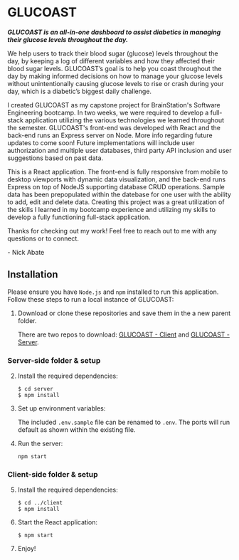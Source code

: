 # GLUCOAST

**_GLUCOAST is an all-in-one dashboard to assist diabetics in managing their glucose levels throughout the day._**

We help users to track their blood sugar (glucose) levels throughout the day, by keeping a log of different variables and how they affected their blood sugar levels. GLUCOAST’s goal is to help you coast throughout the day by making informed decisions on how to manage your glucose levels without unintentionally causing glucose levels to rise or crash during your day, which is a diabetic’s biggest daily challenge.

I created GLUCOAST as my capstone project for BrainStation's Software Engineering bootcamp. In two weeks, we were required to develop a full-stack application utilizing the various technologies we learned throughout the semester. GLUCOAST's front-end was developed with React and the back-end runs an Express server on Node. More info regarding future updates to come soon! Future implementations will include user authorization and multiple user databases, third party API inclusion and user suggestions based on past data.

This is a React application. The front-end is fully responsive from mobile to desktop viewports with dynamic data visualization, and the back-end runs Express on top of NodeJS supporting database CRUD operations. Sample data has been prepopulated within the datebase for one user with the ability to add, edit and delete data. Creating this project was a great utilization of the skills I learned in my bootcamp experience and utilizing my skills to develop a fully functioning full-stack application.

Thanks for checking out my work! Feel free to reach out to me with any questions or to connect.

\- Nick Abate

## Installation

Please ensure you have `Node.js` and `npm` installed to run this application. Follow these steps to run a local instance of GLUCOAST:

1. Download or clone these repositories and save them in the a new parent folder.

   There are two repos to download: [GLUCOAST - Client](https://github.com/nickabate/glucoast-client) and [GLUCOAST - Server](https://github.com/nickabate/glucoast-server).

### Server-side folder & setup

2. Install the required dependencies:

   ```
   $ cd server
   $ npm install
   ```

3. Set up environment variables:

   The included `.env.sample` file can be renamed to `.env`. The ports will run default as shown within the existing file.

4. Run the server:
   ```
   npm start
   ```

### Client-side folder & setup

5. Install the required dependencies:

   ```
   $ cd ../client
   $ npm install
   ```

6. Start the React application:

   ```
   $ npm start
   ```

7. Enjoy!
